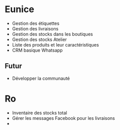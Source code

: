 ---
---

# Eunice
- Gestion des étiquettes
- Gestion des livraisons
- Gestion des stocks dans les boutiques
- Gestion des stocks Atelier
- Liste des produits et leur caractéristiques
- CRM basique Whatsapp

## Futur
- Développer la communauté

# Ro
- Inventaire des stocks total
- Gérer les messages Facebook pour les livraisons
- 